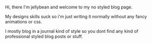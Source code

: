 Hi, there I'm jellybean and welcome to my no styled blog page.

My designs skills suck so i'm just writing it normally without any fancy animations or css.

I mostly blog in a journal kind of style so you dont find any kind of professional styled blog posts or stuff. 




